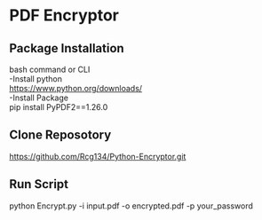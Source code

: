 # PDF Encryptor

## Package Installation
bash command or CLI\
-Install python <br>
  https://www.python.org/downloads/ <br>
-Install Package <br>
  pip install PyPDF2==1.26.0 <br>

## Clone Reposotory
https://github.com/Rcg134/Python-Encryptor.git

## Run Script
python Encrypt.py -i input.pdf -o encrypted.pdf -p your_password
